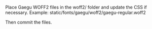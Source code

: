 Place Gaegu WOFF2 files in the woff2/ folder and update the CSS if necessary.
Example:
static/fonts/gaegu/woff2/gaegu-regular.woff2

Then commit the files.
